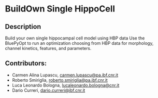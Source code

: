 # BuildOwn Single HippoCell
## Description
Build your own single hippocampal cell model using HBP data
Use the BluePyOpt to run an optimization choosing from HBP data for morphology, channel kinetics, features, and parameters.

## Contributors: 
- Carmen Alina Lupascu, carmen.lupascu@pa.ibf.cnr.it
- Roberto Smiriglia, roberto.smiriglia@pa.ibf.cnr.it
- Luca Leonardo Bologna, lucaleonardo.bologna@cnr.it
- Dario Curreri, dario.curreri@ibf.cnr.it
